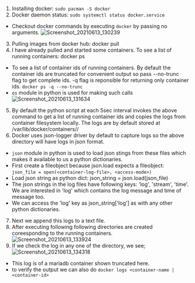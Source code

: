 1. Installing docker: `sudo pacman -S docker`
2. Docker daemon status: `sudo systemctl status docker.service`
 - Checkout docker commands by executing `docker` by passing no arguments.
![Screenshot_20210613_130239](https://user-images.githubusercontent.com/75603064/121799094-aa7d1300-cc47-11eb-8117-77aef54816f1.png)
3. Pulling images from docker hub: docker pull <image-name>
4. I have already pulled and started some containers. To see a list of running containers: docker ps
  - To see a list of container ids of running containers. By default the container ids are truncated for convenient output so pass --no-trunc flag to get complete ids. -q flag is reponsible for returning only container ids. `docker ps -q --no-trunc`<br>
  - `os` module in python is used for making such calls<br>
  ![Screenshot_20210613_131634](https://user-images.githubusercontent.com/75603064/121799420-a225d780-cc49-11eb-9d76-47d9a3f413a7.png)
5. By default the python script at each 5sec interval invokes the above command to get a list of running container ids and copies the logs from container filesystem locally. The logs are by default stored at /var/lib/docker/containers/<container-id>/
6. Docker uses json-logger driver by default to capture logs so the above directory will have logs in json format.
  - `json` module in python is used to load json stings from these files which makes it available to us a python dictionaries.
  - First create a fileobject because json.load expects a fileobject: `json_file = open(<container-log-file>, <access-mode>)`
  - Load json string as python dict: json_string = json.load(json_file)
  - The json strings in the log files have following keys: 'log', 'stream', 'time'. We are interested in 'log' which contains the log message and time of message too.
  - We can access the 'log' key as json_string['log'] as with any other python dictionaries.
7. Next we append this logs to a text file.
8. After executing following following directories are created coreesponding to the running containers.
  ![Screenshot_20210613_133924](https://user-images.githubusercontent.com/75603064/121799986-f7afb380-cc4c-11eb-984a-f0a26efd098d.png)
9. If we check the log in any one of the directory, we see;
  ![Screenshot_20210613_134318](https://user-images.githubusercontent.com/75603064/121800076-5b39e100-cc4d-11eb-9578-3a1485733f34.png)
  - This log is of a mariadb container shown truncated here.
  - to verify the output we can also do `docker logs <container-name | <container-id>`
